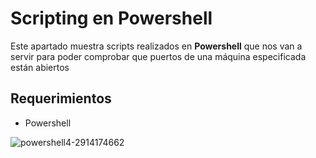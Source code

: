 # Scripting en Powershell
Este apartado muestra scripts realizados en **Powershell** que nos van a servir para poder
comprobar que puertos de una máquina especificada están abiertos
## Requerimientos
- Powershell

![powershell4-2914174662](https://user-images.githubusercontent.com/111472552/203875852-10d1d7d4-b9d4-4eeb-ac04-81951c4187ac.png)
